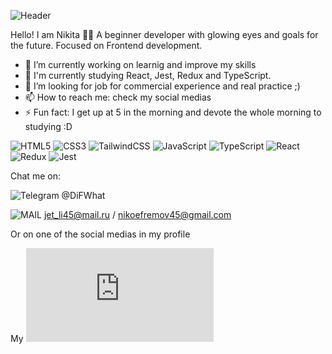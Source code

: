 ![Header](https://wallpapercave.com/wp/wp7717992.png)

Hello! I am Nikita 👋🏼
A beginner developer with glowing eyes and goals for the future. Focused on Frontend development.

- 🔭 I’m currently working on learnig and improve my skills
- 🌱 I'm currently studying React, Jest, Redux and TypeScript.
- 🤔 I’m looking for job for commercial experience and real practice ;)
- 📫 How to reach me: check my social medias
- ⚡ Fun fact: I get up at 5 in the morning and devote the whole morning to studying :D

![HTML5](https://img.shields.io/badge/html5-%23E34F26.svg?style=for-the-badge&logo=html5&logoColor=white)
![CSS3](https://img.shields.io/badge/css3-%231572B6.svg?style=for-the-badge&logo=css3&logoColor=white)
![TailwindCSS](https://img.shields.io/badge/tailwindcss-%2338B2AC.svg?style=for-the-badge&logo=tailwind-css&logoColor=white)
![JavaScript](https://img.shields.io/badge/javascript-%23323330.svg?style=for-the-badge&logo=javascript&logoColor=%23F7DF1E)
![TypeScript](https://img.shields.io/badge/typescript-%23007ACC.svg?style=for-the-badge&logo=typescript&logoColor=white)
![React](https://img.shields.io/badge/react-%2320232a.svg?style=for-the-badge&logo=react&logoColor=%2361DAFB)
![Redux](https://img.shields.io/badge/redux-%23593d88.svg?style=for-the-badge&logo=redux&logoColor=white)
![Jest](https://img.shields.io/badge/-jest-%23C21325?style=for-the-badge&logo=jest&logoColor=white)


Chat me on:

![Telegram](https://img.shields.io/badge/Telegram-2CA5E0?style=for-the-badge&logo=telegram&logoColor=white) @DiFWhat

![MAIL](https://img.shields.io/badge/Gmail-D14836?style=for-the-badge&logo=gmail&logoColor=white) jet_li45@mail.ru / nikoefremov45@gmail.com

Or on one of the social medias in my profile

My ![CV](https://github.com/meli0nd/meli0nd/blob/main/Efremov%20Nikita%20Evgenyevich.pdf)
